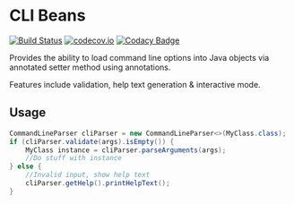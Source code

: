 # CLI Beans

[![Build Status](https://travis-ci.org/jbuncle/cli-beans.svg?branch=master)](https://travis-ci.org/jbuncle/cli-beans)
[![codecov.io](https://codecov.io/github/jbuncle/cli-beans/coverage.svg?branch=master)](https://codecov.io/github/jbuncle/cli-beans?branch=master)
[![Codacy Badge](https://api.codacy.com/project/badge/grade/23160ce3efca439681775cef1072b6e9)](https://www.codacy.com/app/jbuncle/cli-beans)

Provides the ability to load command line options into Java objects via annotated setter method using annotations.

Features include validation, help text generation & interactive mode.

## Usage
```java
CommandLineParser cliParser = new CommandLineParser<>(MyClass.class);
if (cliParser.validate(args).isEmpty()) {
    MyClass instance = cliParser.parseArguments(args);
    //Do stuff with instance
} else {
    //Invalid input, show help text
    cliParser.getHelp().printHelpText();
}
```
